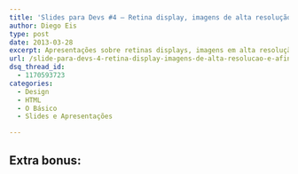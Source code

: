 ```yaml
---
title: 'Slides para Devs #4 – Retina display, imagens de alta resolução e afins'
author: Diego Eis
type: post
date: 2013-03-28
excerpt: Apresentações sobre retinas displays, imagens em alta resolução e como construir websites retina ready.
url: /slide-para-devs-4-retina-display-imagens-de-alta-resolucao-e-afins/
dsq_thread_id:
  - 1170593723
categories:
  - Design
  - HTML
  - O Básico
  - Slides e Apresentações

---
```

## Extra bonus: